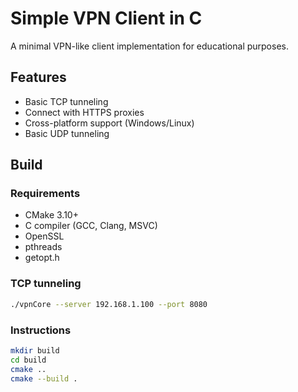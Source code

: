# Simple VPN Client in C

A minimal VPN-like client implementation for educational purposes.

## Features
- Basic TCP tunneling
- Connect with HTTPS proxies
- Cross-platform support (Windows/Linux)
- Basic UDP tunneling

## Build

### Requirements
- CMake 3.10+
- C compiler (GCC, Clang, MSVC)
- OpenSSL
- pthreads 
- getopt.h


### TCP tunneling
```bash
./vpnCore --server 192.168.1.100 --port 8080
```

### Instructions
```bash
mkdir build
cd build
cmake ..
cmake --build .
```
